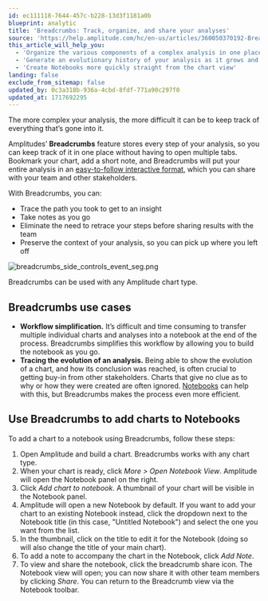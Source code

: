 ```yaml
---
id: ec111118-7644-457c-b228-13d3f1181a0b
blueprint: analytic
title: 'Breadcrumbs: Track, organize, and share your analyses'
source: 'https://help.amplitude.com/hc/en-us/articles/360050370192-Breadcrumbs-Track-organize-and-share-your-analyses'
this_article_will_help_you:
  - 'Organize the various components of a complex analysis in one place'
  - 'Generate an evolutionary history of your analysis as it grows and changes'
  - 'Create Notebooks more quickly straight from the chart view'
landing: false
exclude_from_sitemap: false
updated_by: 0c3a318b-936a-4cbd-8fdf-771a90c297f0
updated_at: 1717692295
---
```

The more complex your analysis, the more difficult it can be to keep track of everything that’s gone into it. 

Amplitudes’ **Breadcrumbs** feature stores every step of your analysis, so you can keep track of it in one place without having to open multiple tabs. Bookmark your chart, add a short note, and Breadcrumbs will put your entire analysis in an [easy-to-follow interactive format](/docs/analytics/notebooks), which you can share with your team and other stakeholders.

With Breadcrumbs, you can:

* Trace the path you took to get to an insight
* Take notes as you go
* Eliminate the need to retrace your steps before sharing results with the team
* Preserve the context of your analysis, so you can pick up where you left off

![breadcrumbs_side_controls_event_seg.png](/docs/output/img/analytics/breadcrumbs_side_controls_event_seg.png)

Breadcrumbs can be used with any Amplitude chart type.

## Breadcrumbs use cases

* **Workflow simplification.** It’s difficult and time consuming to transfer multiple individual charts and analyses into a notebook at the end of the process. Breadcrumbs simplifies this workflow by allowing you to build the notebook as you go.
* **Tracing the evolution of an analysis.** Being able to show the evolution of a chart, and how its conclusion was reached, is often crucial to getting buy-in from other stakeholders. Charts that give no clue as to why or how they were created are often ignored. [Notebooks](/docs/analytics/notebooks) can help with this, but Breadcrumbs makes the process even more efficient.

## Use Breadcrumbs to add charts to Notebooks

To add a chart to a notebook using Breadcrumbs, follow these steps:

1. Open Amplitude and build a chart. Breadcrumbs works with any chart type.
2. When your chart is ready, click *More > Open Notebook View*. Amplitude will open the Notebook panel on the right.
3. Click *Add chart to notebook.* A thumbnail of your chart will be visible in the Notebook panel.
4. Amplitude will open a new Notebook by default. If you want to add your chart to an existing Notebook instead, click the dropdown next to the Notebook title (in this case, "Untitled Notebook") and select the one you want from the list.
5. In the thumbnail, click on the title to edit it for the Notebook (doing so will also change the title of your main chart).
6. To add a note to accompany the chart in the Notebook, click *Add Note*.
7. To view and share the notebook, click the breadcrumb share icon. The Notebook view will open; you can now share it with other team members by clicking *Share*. You can return to the Breadcrumb view via the Notebook toolbar.